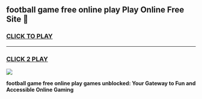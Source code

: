 
## football game free online play Play Online Free Site 👋
<h3>
<a href="https://download.freeplayer.one?title=football_game_free_online_play&ref=21F">CLICK TO PLAY</a></h3>
<hr>

<h3>
<a href="https://download.freeplayer.one?title=football_game_free_online_play&ref=21F">CLICK 2 PLAY</a>
  
</h3>

<a href="https://download.freeplayer.one?title=football_game_free_online_play&ref=21F"><img src="https://cdnb.artstation.com/p/assets/images/images/032/539/853/original/anto-thomas-button-gif.gif"></a>


**football game free online play games unblocked: Your Gateway to Fun and Accessible Online Gaming**
